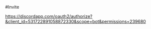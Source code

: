#Invite

https://discordapp.com/oauth2/authorize?&client_id=531722891058872330&scope=bot&permissions=239680
